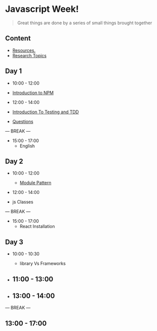 
# Javascript  Week!

> Great things are done by a series of small things brought together

  

## Content

  


- [Resources.](./resources.md)
- [Research Topics](./research-topics.md)

  

  

## Day 1

  

- 10:00 - 12:00
 - [Introduction to NPM](./introNPM.md) 

- 12:00 - 14:00
 - [Introduction To Testing and TDD](./testing.md)
 - [Questions](./question.md)

— BREAK —

- 15:00 - 17:00
  - English


## Day 2
 
- 10:00 - 12:00
  -  [Module Pattern](./module.md)
 
- 12:00 - 14:00
 - js Classes 

— BREAK —

- 15:00 - 17:00
  - React Installation


## Day 3
 
- 10:00 - 10:30
  - library Vs Frameworks

- 11:00 - 13:00 
    -  

 - 13:00 - 14:00 
    - 

— BREAK —

13:00 - 17:00 
  -  







